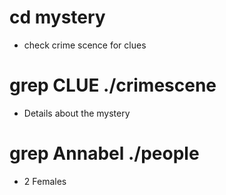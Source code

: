 # cd mystery
* check crime scence for clues 


# grep CLUE ./crimescene
* Details about the mystery

# grep Annabel ./people #
* 2 Females 

#